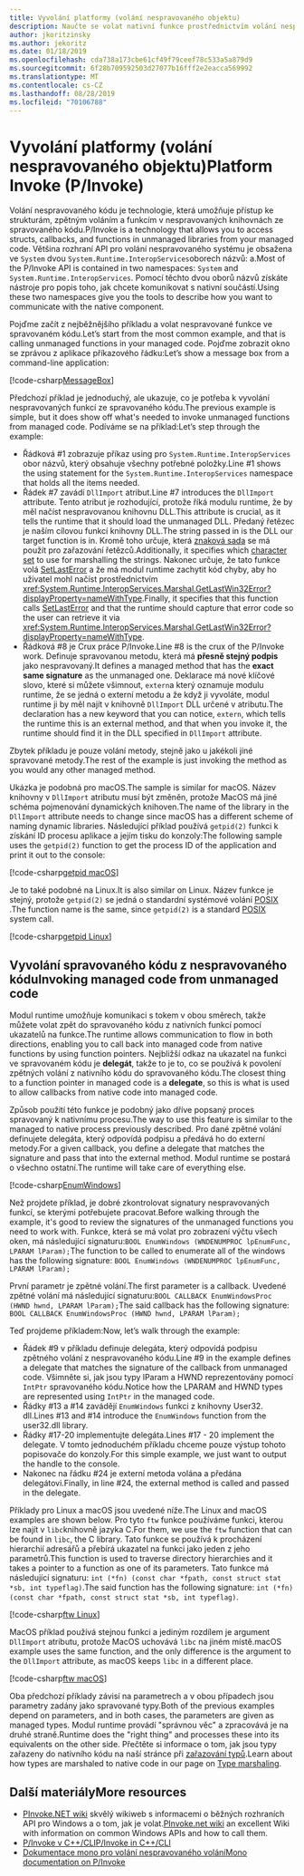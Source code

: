```yaml
---
title: Vyvolání platformy (volání nespravovaného objektu)
description: Naučte se volat nativní funkce prostřednictvím volání nespravovaného kódu v .NET.
author: jkoritzinsky
ms.author: jekoritz
ms.date: 01/18/2019
ms.openlocfilehash: cda738a173cbe61cf49f79ceef78c533a5a879d9
ms.sourcegitcommit: 6f28b709592503d27077b16fff2e2eacca569992
ms.translationtype: MT
ms.contentlocale: cs-CZ
ms.lasthandoff: 08/28/2019
ms.locfileid: "70106788"
---
```

# <a name="platform-invoke-pinvoke"></a><span data-ttu-id="1fa39-103">Vyvolání platformy (volání nespravovaného objektu)</span><span class="sxs-lookup"><span data-stu-id="1fa39-103">Platform Invoke (P/Invoke)</span></span>

<span data-ttu-id="1fa39-104">Volání nespravovaného kódu je technologie, která umožňuje přístup ke strukturám, zpětným voláním a funkcím v nespravovaných knihovnách ze spravovaného kódu.</span><span class="sxs-lookup"><span data-stu-id="1fa39-104">P/Invoke is a technology that allows you to access structs, callbacks, and functions in unmanaged libraries from your managed code.</span></span> <span data-ttu-id="1fa39-105">Většina rozhraní API pro volání nespravovaného systému je obsažena ve `System` dvou `System.Runtime.InteropServices`oborech názvů: a.</span><span class="sxs-lookup"><span data-stu-id="1fa39-105">Most of the P/Invoke API is contained in two namespaces: `System` and `System.Runtime.InteropServices`.</span></span> <span data-ttu-id="1fa39-106">Pomocí těchto dvou oborů názvů získáte nástroje pro popis toho, jak chcete komunikovat s nativní součástí.</span><span class="sxs-lookup"><span data-stu-id="1fa39-106">Using these two namespaces give you the tools to describe how you want to communicate with the native component.</span></span>

<span data-ttu-id="1fa39-107">Pojďme začít z nejběžnějšího příkladu a volat nespravované funkce ve spravovaném kódu.</span><span class="sxs-lookup"><span data-stu-id="1fa39-107">Let’s start from the most common example, and that is calling unmanaged functions in your managed code.</span></span> <span data-ttu-id="1fa39-108">Pojďme zobrazit okno se zprávou z aplikace příkazového řádku:</span><span class="sxs-lookup"><span data-stu-id="1fa39-108">Let’s show a message box from a command-line application:</span></span>

[!code-csharp[MessageBox](~/samples/snippets/standard/interop/pinvoke/messagebox.cs)]

<span data-ttu-id="1fa39-109">Předchozí příklad je jednoduchý, ale ukazuje, co je potřeba k vyvolání nespravovaných funkcí ze spravovaného kódu.</span><span class="sxs-lookup"><span data-stu-id="1fa39-109">The previous example is simple, but it does show off what's needed to invoke unmanaged functions from managed code.</span></span> <span data-ttu-id="1fa39-110">Podíváme se na příklad:</span><span class="sxs-lookup"><span data-stu-id="1fa39-110">Let’s step through the example:</span></span>

- <span data-ttu-id="1fa39-111">Řádková #1 zobrazuje příkaz using pro `System.Runtime.InteropServices` obor názvů, který obsahuje všechny potřebné položky.</span><span class="sxs-lookup"><span data-stu-id="1fa39-111">Line #1 shows the using statement for the `System.Runtime.InteropServices` namespace that holds all the items needed.</span></span>
- <span data-ttu-id="1fa39-112">Řádek #7 zavádí `DllImport` atribut.</span><span class="sxs-lookup"><span data-stu-id="1fa39-112">Line #7 introduces the `DllImport` attribute.</span></span> <span data-ttu-id="1fa39-113">Tento atribut je rozhodující, protože říká modulu runtime, že by měl načíst nespravovanou knihovnu DLL.</span><span class="sxs-lookup"><span data-stu-id="1fa39-113">This attribute is crucial, as it tells the runtime that it should load the unmanaged DLL.</span></span> <span data-ttu-id="1fa39-114">Předaný řetězec je naším cílovou funkcí knihovny DLL.</span><span class="sxs-lookup"><span data-stu-id="1fa39-114">The string passed in is the DLL our target function is in.</span></span> <span data-ttu-id="1fa39-115">Kromě toho určuje, která [znaková sada](./charset.md) se má použít pro zařazování řetězců.</span><span class="sxs-lookup"><span data-stu-id="1fa39-115">Additionally, it specifies which [character set](./charset.md) to use for marshalling the strings.</span></span> <span data-ttu-id="1fa39-116">Nakonec určuje, že tato funkce volá [SetLastError](/windows/desktop/api/errhandlingapi/nf-errhandlingapi-setlasterror) a že má modul runtime zachytit kód chyby, aby ho uživatel mohl načíst prostřednictvím <xref:System.Runtime.InteropServices.Marshal.GetLastWin32Error?displayProperty=nameWithType>.</span><span class="sxs-lookup"><span data-stu-id="1fa39-116">Finally, it specifies that this function calls [SetLastError](/windows/desktop/api/errhandlingapi/nf-errhandlingapi-setlasterror) and that the runtime should capture that error code so the user can retrieve it via <xref:System.Runtime.InteropServices.Marshal.GetLastWin32Error?displayProperty=nameWithType>.</span></span>
- <span data-ttu-id="1fa39-117">Řádková #8 je Crux práce P/Invoke.</span><span class="sxs-lookup"><span data-stu-id="1fa39-117">Line #8 is the crux of the P/Invoke work.</span></span> <span data-ttu-id="1fa39-118">Definuje spravovanou metodu, která má **přesně stejný podpis** jako nespravovaný.</span><span class="sxs-lookup"><span data-stu-id="1fa39-118">It defines a managed method that has the **exact same signature** as the unmanaged one.</span></span> <span data-ttu-id="1fa39-119">Deklarace má nové klíčové slovo, které si můžete všimnout, `extern`a který oznamuje modulu runtime, že se jedná o externí metodu a že když ji vyvoláte, modul runtime ji by měl najít v knihovně `DllImport` DLL určené v atributu.</span><span class="sxs-lookup"><span data-stu-id="1fa39-119">The declaration has a new keyword that you can notice, `extern`, which tells the runtime this is an external method, and that when you invoke it, the runtime should find it in the DLL specified in `DllImport` attribute.</span></span>

<span data-ttu-id="1fa39-120">Zbytek příkladu je pouze volání metody, stejně jako u jakékoli jiné spravované metody.</span><span class="sxs-lookup"><span data-stu-id="1fa39-120">The rest of the example is just invoking the method as you would any other managed method.</span></span>

<span data-ttu-id="1fa39-121">Ukázka je podobná pro macOS.</span><span class="sxs-lookup"><span data-stu-id="1fa39-121">The sample is similar for macOS.</span></span> <span data-ttu-id="1fa39-122">Název knihovny v `DllImport` atributu musí být změněn, protože MacOS má jiné schéma pojmenování dynamických knihoven.</span><span class="sxs-lookup"><span data-stu-id="1fa39-122">The name of the library in the `DllImport` attribute needs to change since macOS has a different scheme of naming dynamic libraries.</span></span> <span data-ttu-id="1fa39-123">Následující příklad používá `getpid(2)` funkci k získání ID procesu aplikace a jejím tisku do konzoly:</span><span class="sxs-lookup"><span data-stu-id="1fa39-123">The following sample uses the `getpid(2)` function to get the process ID of the application and print it out to the console:</span></span>

[!code-csharp[getpid macOS](~/samples/snippets/standard/interop/pinvoke/getpid-macos.cs)]

<span data-ttu-id="1fa39-124">Je to také podobné na Linux.</span><span class="sxs-lookup"><span data-stu-id="1fa39-124">It is also similar on Linux.</span></span> <span data-ttu-id="1fa39-125">Název funkce je stejný, protože `getpid(2)` se jedná o standardní systémové volání [POSIX](https://en.wikipedia.org/wiki/POSIX) .</span><span class="sxs-lookup"><span data-stu-id="1fa39-125">The function name is the same, since `getpid(2)` is a standard [POSIX](https://en.wikipedia.org/wiki/POSIX) system call.</span></span>

[!code-csharp[getpid Linux](~/samples/snippets/standard/interop/pinvoke/getpid-linux.cs)]

## <a name="invoking-managed-code-from-unmanaged-code"></a><span data-ttu-id="1fa39-126">Vyvolání spravovaného kódu z nespravovaného kódu</span><span class="sxs-lookup"><span data-stu-id="1fa39-126">Invoking managed code from unmanaged code</span></span>

<span data-ttu-id="1fa39-127">Modul runtime umožňuje komunikaci s tokem v obou směrech, takže můžete volat zpět do spravovaného kódu z nativních funkcí pomocí ukazatelů na funkce.</span><span class="sxs-lookup"><span data-stu-id="1fa39-127">The runtime allows communication to flow in both directions, enabling you to call back into managed code from native functions by using function pointers.</span></span> <span data-ttu-id="1fa39-128">Nejbližší odkaz na ukazatel na funkci ve spravovaném kódu je **delegát**, takže to je to, co se používá k povolení zpětných volání z nativního kódu do spravovaného kódu.</span><span class="sxs-lookup"><span data-stu-id="1fa39-128">The closest thing to a function pointer in managed code is a **delegate**, so this is what is used to allow callbacks from native code into managed code.</span></span>

<span data-ttu-id="1fa39-129">Způsob použití této funkce je podobný jako dříve popsaný proces spravovaný k nativnímu procesu.</span><span class="sxs-lookup"><span data-stu-id="1fa39-129">The way to use this feature is similar to the managed to native process previously described.</span></span> <span data-ttu-id="1fa39-130">Pro dané zpětné volání definujete delegáta, který odpovídá podpisu a předává ho do externí metody.</span><span class="sxs-lookup"><span data-stu-id="1fa39-130">For a given callback, you define a delegate that matches the signature and pass that into the external method.</span></span> <span data-ttu-id="1fa39-131">Modul runtime se postará o všechno ostatní.</span><span class="sxs-lookup"><span data-stu-id="1fa39-131">The runtime will take care of everything else.</span></span>

[!code-csharp[EnumWindows](~/samples/snippets/standard/interop/pinvoke/enumwindows.cs)]

<span data-ttu-id="1fa39-132">Než projdete příklad, je dobré zkontrolovat signatury nespravovaných funkcí, se kterými potřebujete pracovat.</span><span class="sxs-lookup"><span data-stu-id="1fa39-132">Before walking through the example, it's good to review the signatures of the unmanaged functions you need to work with.</span></span> <span data-ttu-id="1fa39-133">Funkce, která se má volat pro zobrazení výčtu všech oken, má následující signaturu:`BOOL EnumWindows (WNDENUMPROC lpEnumFunc, LPARAM lParam);`</span><span class="sxs-lookup"><span data-stu-id="1fa39-133">The function to be called to enumerate all of the windows has the following signature: `BOOL EnumWindows (WNDENUMPROC lpEnumFunc, LPARAM lParam);`</span></span>

<span data-ttu-id="1fa39-134">První parametr je zpětné volání.</span><span class="sxs-lookup"><span data-stu-id="1fa39-134">The first parameter is a callback.</span></span> <span data-ttu-id="1fa39-135">Uvedené zpětné volání má následující signaturu:`BOOL CALLBACK EnumWindowsProc (HWND hwnd, LPARAM lParam);`</span><span class="sxs-lookup"><span data-stu-id="1fa39-135">The said callback has the following signature: `BOOL CALLBACK EnumWindowsProc (HWND hwnd, LPARAM lParam);`</span></span>

<span data-ttu-id="1fa39-136">Teď projdeme příkladem:</span><span class="sxs-lookup"><span data-stu-id="1fa39-136">Now, let’s walk through the example:</span></span>

- <span data-ttu-id="1fa39-137">Řádek #9 v příkladu definuje delegáta, který odpovídá podpisu zpětného volání z nespravovaného kódu.</span><span class="sxs-lookup"><span data-stu-id="1fa39-137">Line #9 in the example defines a delegate that matches the signature of the callback from unmanaged code.</span></span> <span data-ttu-id="1fa39-138">Všimněte si, jak jsou typy lParam a HWND reprezentovány pomocí `IntPtr` spravovaného kódu.</span><span class="sxs-lookup"><span data-stu-id="1fa39-138">Notice how the LPARAM and HWND types are represented using `IntPtr` in the managed code.</span></span>
- <span data-ttu-id="1fa39-139">Řádky #13 a #14 zavádějí `EnumWindows` funkci z knihovny User32. dll.</span><span class="sxs-lookup"><span data-stu-id="1fa39-139">Lines #13 and #14 introduce the `EnumWindows` function from the user32.dll library.</span></span>
- <span data-ttu-id="1fa39-140">Řádky #17-20 implementujte delegáta.</span><span class="sxs-lookup"><span data-stu-id="1fa39-140">Lines #17 - 20 implement the delegate.</span></span> <span data-ttu-id="1fa39-141">V tomto jednoduchém příkladu chceme pouze výstup tohoto popisovače do konzoly.</span><span class="sxs-lookup"><span data-stu-id="1fa39-141">For this simple example, we just want to output the handle to the console.</span></span>
- <span data-ttu-id="1fa39-142">Nakonec na řádku #24 je externí metoda volána a předána delegátovi.</span><span class="sxs-lookup"><span data-stu-id="1fa39-142">Finally, in line #24, the external method is called and passed in the delegate.</span></span>

<span data-ttu-id="1fa39-143">Příklady pro Linux a macOS jsou uvedené níže.</span><span class="sxs-lookup"><span data-stu-id="1fa39-143">The Linux and macOS examples are shown below.</span></span> <span data-ttu-id="1fa39-144">Pro tyto `ftw` funkce používáme funkci, kterou lze najít v `libc`knihovně jazyka C.</span><span class="sxs-lookup"><span data-stu-id="1fa39-144">For them, we use the `ftw` function that can be found in `libc`, the C library.</span></span> <span data-ttu-id="1fa39-145">Tato funkce se používá k procházení hierarchií adresářů a přebírá ukazatel na funkci jako jeden z jeho parametrů.</span><span class="sxs-lookup"><span data-stu-id="1fa39-145">This function is used to traverse directory hierarchies and it takes a pointer to a function as one of its parameters.</span></span> <span data-ttu-id="1fa39-146">Tato funkce má následující signaturu: `int (*fn) (const char *fpath, const struct stat *sb, int typeflag)`.</span><span class="sxs-lookup"><span data-stu-id="1fa39-146">The said function has the following signature: `int (*fn) (const char *fpath, const struct stat *sb, int typeflag)`.</span></span>

[!code-csharp[ftw Linux](~/samples/snippets/standard/interop/pinvoke/ftw-linux.cs)]

<span data-ttu-id="1fa39-147">MacOS příklad používá stejnou funkci a jediným rozdílem je argument `DllImport` atributu, protože MacOS uchovává `libc` na jiném místě.</span><span class="sxs-lookup"><span data-stu-id="1fa39-147">macOS example uses the same function, and the only difference is the argument to the `DllImport` attribute, as macOS keeps `libc` in a different place.</span></span>

[!code-csharp[ftw macOS](~/samples/snippets/standard/interop/pinvoke/ftw-macos.cs)]

<span data-ttu-id="1fa39-148">Oba předchozí příklady závisí na parametrech a v obou případech jsou parametry zadány jako spravované typy.</span><span class="sxs-lookup"><span data-stu-id="1fa39-148">Both of the previous examples depend on parameters, and in both cases, the parameters are given as managed types.</span></span> <span data-ttu-id="1fa39-149">Modul runtime provádí "správnou věc" a zpracovává je na druhé straně.</span><span class="sxs-lookup"><span data-stu-id="1fa39-149">Runtime does the "right thing" and processes these into its equivalents on the other side.</span></span> <span data-ttu-id="1fa39-150">Přečtěte si informace o tom, jak jsou typy zařazeny do nativního kódu na naší stránce při [zařazování typů](type-marshaling.md).</span><span class="sxs-lookup"><span data-stu-id="1fa39-150">Learn about how types are marshaled to native code in our page on [Type marshaling](type-marshaling.md).</span></span>

## <a name="more-resources"></a><span data-ttu-id="1fa39-151">Další materiály</span><span class="sxs-lookup"><span data-stu-id="1fa39-151">More resources</span></span>

- <span data-ttu-id="1fa39-152">[PInvoke.NET wiki](https://www.pinvoke.net/) skvělý wikiweb s informacemi o běžných rozhraních API pro Windows a o tom, jak je volat.</span><span class="sxs-lookup"><span data-stu-id="1fa39-152">[PInvoke.net wiki](https://www.pinvoke.net/) an excellent Wiki with information on common Windows APIs and how to call them.</span></span>
- [<span data-ttu-id="1fa39-153">P/Invoke v C++/CLI</span><span class="sxs-lookup"><span data-stu-id="1fa39-153">P/Invoke in C++/CLI</span></span>](/cpp/dotnet/native-and-dotnet-interoperability)
- [<span data-ttu-id="1fa39-154">Dokumentace mono pro volání nespravovaného volání</span><span class="sxs-lookup"><span data-stu-id="1fa39-154">Mono documentation on P/Invoke</span></span>](https://www.mono-project.com/docs/advanced/pinvoke/)
